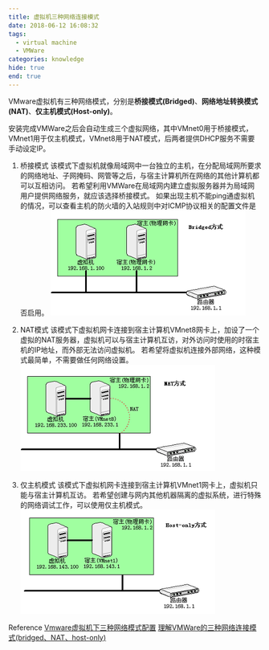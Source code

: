 ```yaml
---
title: 虚拟机三种网络连接模式
date: 2018-06-12 16:08:32
tags:
  - virtual machine
  - VMWare
categories: knowledge
hide: true
end: true
---
```


VMware虚拟机有三种网络模式，分别是**桥接模式(Bridged)**、**网络地址转换模式(NAT)**、**仅主机模式(Host-only)**。

安装完成VMWare之后会自动生成三个虚拟网络，其中VMnet0用于桥接模式，VMnet1用于仅主机模式，VMnet8用于NAT模式，后两者提供DHCP服务不需要手动设定IP。

1. 桥接模式
该模式下虚拟机就像局域网中一台独立的主机，在分配局域网所要求的网络地址、子网掩码、网管等之后，与宿主计算机所在网络的其他计算机都可以互相访问。
若希望利用VMWare在局域网内建立虚拟服务器并为局域网用户提供网络服务，就应该选择桥接模式。
如果出现主机不能ping通虚拟机的情况，可以查看主机的防火墙的入站规则中对ICMP协议相关的配置文件是否启用。
![bridged](know-vm-network/vmware_network_bridged.png)

2. NAT模式
该模式下虚拟机网卡连接到宿主计算机VMnet8网卡上，加设了一个虚拟的NAT服务器，虚拟机可以与宿主计算机互访，对外访问时使用的时宿主机的IP地址，而外部无法访问虚拟机。
若希望将虚拟机连接外部网络，这种模式最简单，不需要做任何网络设置。
![bridged](know-vm-network/vmware_network_nat.png)

3. 仅主机模式
该模式下虚拟机网卡连接到宿主计算机VMnet1网卡上，虚拟机只能与宿主计算机互访。
若希望创建与网内其他机器隔离的虚拟系统，进行特殊的网络调试工作，可以使用仅主机模式。
![bridged](know-vm-network/vmware_network_hostonly.png)

Reference 
[Vmware虚拟机下三种网络模式配置](https://blog.csdn.net/collection4u/article/details/14127671)
[理解VMWare的三种网络连接模式(bridged、NAT、host-only)](http://penpenguanguan.com/337.html)
